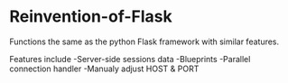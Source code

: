 # Reinvention-of-Flask
Functions the same as the python Flask framework with similar features.   

Features include 
  -Server-side sessions data
  -Blueprints
  -Parallel connection handler
  -Manualy adjust HOST & PORT
  
